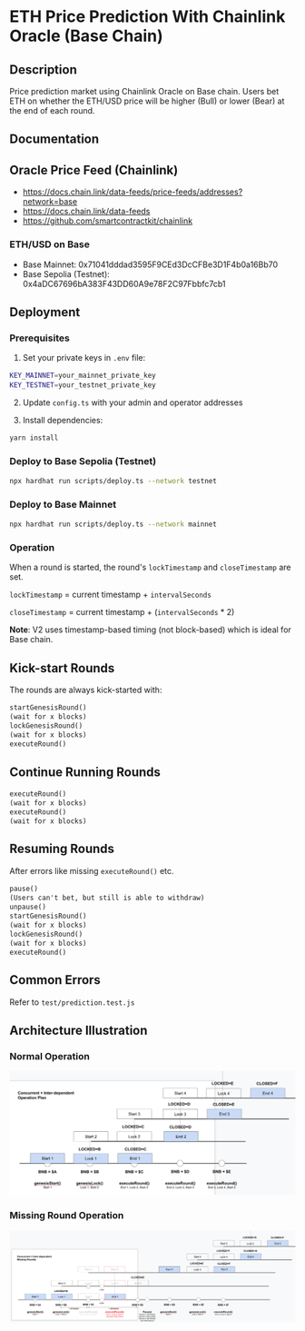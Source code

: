 # ETH Price Prediction With Chainlink Oracle (Base Chain)

## Description

Price prediction market using Chainlink Oracle on Base chain. Users bet ETH on whether the ETH/USD price will be higher (Bull) or lower (Bear) at the end of each round.

## Documentation

## Oracle Price Feed (Chainlink)

- https://docs.chain.link/data-feeds/price-feeds/addresses?network=base
- https://docs.chain.link/data-feeds
- https://github.com/smartcontractkit/chainlink

### ETH/USD on Base

- Base Mainnet: 0x71041dddad3595F9CEd3DcCFBe3D1F4b0a16Bb70
- Base Sepolia (Testnet): 0x4aDC67696bA383F43DD60A9e78F2C97Fbbfc7cb1

## Deployment

### Prerequisites

1. Set your private keys in `.env` file:
```bash
KEY_MAINNET=your_mainnet_private_key
KEY_TESTNET=your_testnet_private_key
```

2. Update `config.ts` with your admin and operator addresses

3. Install dependencies:
```bash
yarn install
```

### Deploy to Base Sepolia (Testnet)

```bash
npx hardhat run scripts/deploy.ts --network testnet
```

### Deploy to Base Mainnet

```bash
npx hardhat run scripts/deploy.ts --network mainnet
```

### Operation

When a round is started, the round's `lockTimestamp` and `closeTimestamp` are set.

`lockTimestamp` = current timestamp + `intervalSeconds`

`closeTimestamp` = current timestamp + (`intervalSeconds` * 2)

**Note**: V2 uses timestamp-based timing (not block-based) which is ideal for Base chain.

## Kick-start Rounds

The rounds are always kick-started with:

```
startGenesisRound()
(wait for x blocks)
lockGenesisRound()
(wait for x blocks)
executeRound()
```

## Continue Running Rounds

```
executeRound()
(wait for x blocks)
executeRound()
(wait for x blocks)
```

## Resuming Rounds

After errors like missing `executeRound()` etc.

```
pause()
(Users can't bet, but still is able to withdraw)
unpause()
startGenesisRound()
(wait for x blocks)
lockGenesisRound()
(wait for x blocks)
executeRound()
```

## Common Errors

Refer to `test/prediction.test.js`

## Architecture Illustration

### Normal Operation

![normal](images/normal-round.png)

### Missing Round Operation

![missing](images/missing-round.png)
